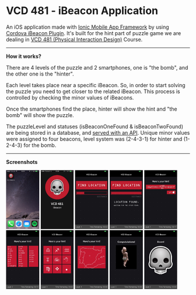 # VCD 481 - iBeacon Application

An iOS application made with [Ionic Mobile App Framework](http://ionicframework.com/) by using [Cordova iBeacon Plugin](https://github.com/petermetz/cordova-plugin-ibeacon). It's built for the hint part of puzzle game we are dealing in [VCD 481 (Physical Interaction Design)](http://ects.bilgi.edu.tr/Course/Detail?catalog_courseId=80631) Course.

---

**How it works?**

There are 4 levels of the puzzle and 2 smartphones, one is "the bomb", and the other one is the "hinter".

Each level takes place near a specific iBeacon. So, in order to start solving the puzzle you need to get closer to the related iBeacon. This process is controlled by checking the minor values of iBeacons.

Once the smartphones find the place, hinter will show the hint and "the bomb" will show the puzzle.

The puzzleLevel and statuses (isBeaconOneFound & isBeaconTwoFound) are being stored in a database, and [served with an API](https://github.com/zebrasinpyjamas/puzzleStatusAPI). Unique minor values were assigned to four beacons, level system was (2-4-3-1) for hinter and (1-2-4-3) for the bomb.

---

**Screenshots**

<img src="_screenshots/00_icon.jpg" width="18%">
<img src="_screenshots/00_splash.jpg" width="18%">
<img src="_screenshots/01_search.jpg" width="18%">
<img src="_screenshots/02_found.jpg" width="18%">
<img src="_screenshots/03_hint_1.jpg" width="18%">
<img src="_screenshots/04_hint_2.jpg" width="18%">
<img src="_screenshots/05_hint_3.jpg" width="18%">
<img src="_screenshots/06_hint_4.jpg" width="18%">
<img src="_screenshots/07_success.jpg" width="18%">
<img src="_screenshots/08_fail.jpg" width="18%">